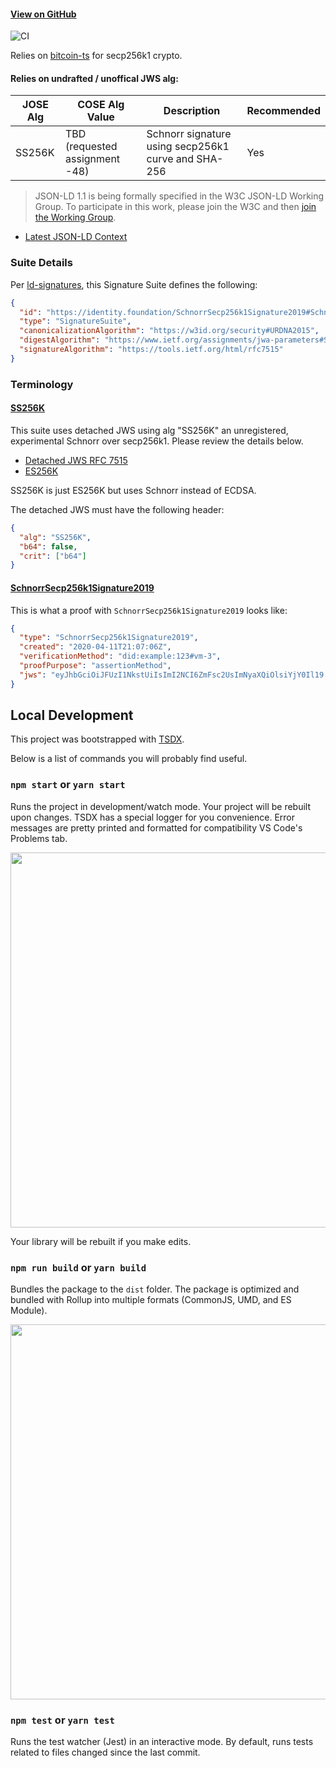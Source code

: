 #### [View on GitHub](https://github.com/decentralized-identity/SchnorrSecp256k1Signature2019)

![CI](https://github.com/decentralized-identity/SchnorrSecp256k1Signature2019/workflows/CI/badge.svg)

Relies on [bitcoin-ts](https://github.com/bitauth/bitcoin-ts) for secp256k1 crypto.

#### Relies on undrafted / unoffical JWS alg:

| JOSE Alg | COSE Alg Value                 | Description                                         | Recommended |
| -------- | ------------------------------ | --------------------------------------------------- | ----------- |
| SS256K   | TBD (requested assignment -48) | Schnorr signature using secp256k1 curve and SHA-256 | Yes         |

> JSON-LD 1.1 is being formally specified in the W3C JSON-LD Working Group. To participate in this work, please join the W3C and then [join the Working Group](https://www.w3.org/2018/json-ld-wg/).

- [Latest JSON-LD Context](https://identity.foundation/SchnorrSecp256k1Signature2019/contexts/schnorr-v1.json)

### Suite Details

Per [ld-signatures](https://w3c-ccg.github.io/ld-signatures/#signature-suites), this Signature Suite defines the following:

```json
{
  "id": "https://identity.foundation/SchnorrSecp256k1Signature2019#SchnorrSecp256k1Signature2019",
  "type": "SignatureSuite",
  "canonicalizationAlgorithm": "https://w3id.org/security#URDNA2015",
  "digestAlgorithm": "https://www.ietf.org/assignments/jwa-parameters#SHA256",
  "signatureAlgorithm": "https://tools.ietf.org/html/rfc7515"
}
```

### Terminology

<h4 id="SS256K"><a href="#SS256K">SS256K</a></h4>

This suite uses detached JWS using alg "SS256K" an unregistered, experimental Schnorr over secp256k1. Please review the details below.

- [Detached JWS RFC 7515](https://tools.ietf.org/html/rfc7515#appendix-F)
- [ES256K](https://tools.ietf.org/html/draft-ietf-cose-webauthn-algorithms-04#section-3.2)

SS256K is just ES256K but uses Schnorr instead of ECDSA.

The detached JWS must have the following header:

```json
{
  "alg": "SS256K",
  "b64": false,
  "crit": ["b64"]
}
```

<h4 id="SchnorrSecp256k1Signature2019"><a href="#SchnorrSecp256k1Signature2019">SchnorrSecp256k1Signature2019</a></h4>

This is what a proof with `SchnorrSecp256k1Signature2019` looks like:

```json
{
  "type": "SchnorrSecp256k1Signature2019",
  "created": "2020-04-11T21:07:06Z",
  "verificationMethod": "did:example:123#vm-3",
  "proofPurpose": "assertionMethod",
  "jws": "eyJhbGciOiJFUzI1NkstUiIsImI2NCI6ZmFsc2UsImNyaXQiOlsiYjY0Il19..pp9eiLCMfN4EfSB3cbl3UxJ4TtgUaTfByDaaB6IZbXsnvIy5AUIFjbgaiFNtq9-3f8mP7foD_HXpjrdWZfzlwAE"
}
```

## Local Development

This project was bootstrapped with [TSDX](https://github.com/jaredpalmer/tsdx).

Below is a list of commands you will probably find useful.

### `npm start` or `yarn start`

Runs the project in development/watch mode. Your project will be rebuilt upon changes. TSDX has a special logger for you convenience. Error messages are pretty printed and formatted for compatibility VS Code's Problems tab.

<img src="https://user-images.githubusercontent.com/4060187/52168303-574d3a00-26f6-11e9-9f3b-71dbec9ebfcb.gif" width="600" />

Your library will be rebuilt if you make edits.

### `npm run build` or `yarn build`

Bundles the package to the `dist` folder.
The package is optimized and bundled with Rollup into multiple formats (CommonJS, UMD, and ES Module).

<img src="https://user-images.githubusercontent.com/4060187/52168322-a98e5b00-26f6-11e9-8cf6-222d716b75ef.gif" width="600" />

### `npm test` or `yarn test`

Runs the test watcher (Jest) in an interactive mode.
By default, runs tests related to files changed since the last commit.

